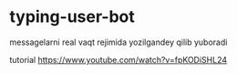 # typing-user-bot
messagelarni real vaqt rejimida yozilgandey qilib yuboradi

tutorial 
https://www.youtube.com/watch?v=fpKODiSHL24
